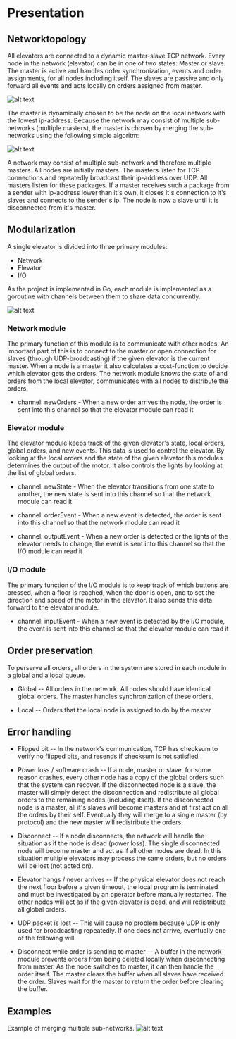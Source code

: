 # Presentation

## Networktopology

All elevators are connected to a dynamic master-slave TCP network. Every node in the network (elevator) can be in one of two states: Master or slave. The master is active and handles order synchronization, events and order assignments, for all nodes including itself. The slaves are passive and only forward all events and acts locally on orders assigned from master.

![alt text](network.png "A simple network of 4 nodes in it's idle state")

The master is dynamically chosen to be the node on the local network with the lowest ip-address. Because the network may consist of multiple sub-networks (multiple masters), the master is chosen by merging the sub-networks using the following simple algoritm:

![alt text](network_algorithm.png "A simple network of 4 nodes in it's idle state")

A network may consist of multiple sub-network and therefore multiple masters. All nodes are initially masters. The masters listen for TCP connections and repeatedly broadcast their ip-address over UDP. All masters listen for these packages. If a master receives such a package from a sender with ip-address lower than it's own, it closes it's connection to it's slaves and connects to the sender's ip. The node is now a slave until it is disconnected from it's master.

## Modularization

A single elevator is divided into three primary modules: 

* Network
* Elevator
* I/O

As the project is implemented in Go, each module is implemented as a goroutine with channels between them to share data concurrently.

![alt text](modules.png)

### Network module

The primary function of this module is to communicate with other nodes. An important part of this is to connect to the master or open connection for slaves (through UDP-broadcasting) if the given elevator is the current master. When a node is a master it also calculates a cost-function to decide which elevator gets the orders. The network module knows the state of and orders from the local elevator, communicates with all nodes to distribute the orders. 

* channel: newOrders - When a new order arrives the node, the order is sent into this channel so that the elevator module can read it

### Elevator module

The elevator module keeps track of the given elevator's state, local orders, global orders, and new events. This data is used to control the elevator. By looking at the local orders and the state of the given elevator this modules determines the output of the motor. It also controls the lights by looking at the list of global orders. 

* channel: newState - When the elevator transitions from one state to another, the new state is sent into this channel so that the network module can read it

* channel: orderEvent -  When a new event is detected, the order is sent into this channel so that the network module can read it

* channel: outputEvent - When a new order is detected or the lights of the elevator needs to change, the event is sent into this channel so that the I/O module can read it

### I/O module

The primary function of the I/O module is to keep track of which buttons are pressed, when a floor is reached, when the door is open, and to set the direction and speed of the motor in the elevator. It also sends this data forward to the elevator module. 

* channel: inputEvent - When a new event is detected by the I/O module, the event is sent into this channel so that the elevator module can read it 


## Order preservation

To perserve all orders, all orders in the system are stored in each module in a global and a local queue.

* Global -- All orders in the network. All nodes should have identical global orders. The master handles synchronization of these orders.

* Local -- Orders that the local node is assigned to do by the master



## Error handling

* Flipped bit -- In the network's communication, TCP has checksum to verify no flipped bits, and resends if checksum is not satisfied.

* Power loss / software crash -- If a node, master or slave, for some reason crashes, every other node has a copy of the global orders such that the system can recover. If the disconnected node is a slave, the master will simply detect the disconnection and redistribute all global orders to the remaining nodes (including itself). If the disconnected node is a master, all it's slaves will become masters and at first act on all the orders by their self. Eventually they will merge to a single master (by protocol) and the new master will redistribute the orders.

* Disconnect -- If a node disconnects, the network will handle the situation as if the node is dead (power loss). The single disconnected node will become master and act as if all other nodes are dead. In this situation multiple elevators may process the same orders, but no orders will be lost (not acted on).

* Elevator hangs / never arrives -- If the physical elevator does not reach the next floor before a given timeout, the local program is terminated and must be investigated by an operator before manually restarted. The other nodes will act as if the given elevator is dead, and will redistribute all global orders.

* UDP packet is lost -- This will cause no problem because UDP is only used for broadcasting repeatedly. If one does not arrive, eventually one of the following will.

* Disconnect while order is sending to master -- A buffer in the network module prevents orders from being deleted locally when disconnecting from master. As the node switches to master, it can then handle the order itself. The master clears the buffer when all slaves have received the order. Slaves wait for the master to return the order before clearing the buffer.

## Examples

Example of merging multiple sub-networks.
![alt text](network_example.png "Example of merging multiple sub-networks")


